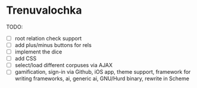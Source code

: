 # Trenuvalochka

TODO:

- [ ] root relation check support
- [ ] add plus/minus buttons for rels
- [ ] implement the dice
- [ ] add CSS
- [ ] select/load different corpuses via AJAX
- [ ] gamification, sign-in via Github, iOS app, theme support,
      framework for writing frameworks, ai, generic ai, GNU/Hurd
      binary, rewrite in Scheme
